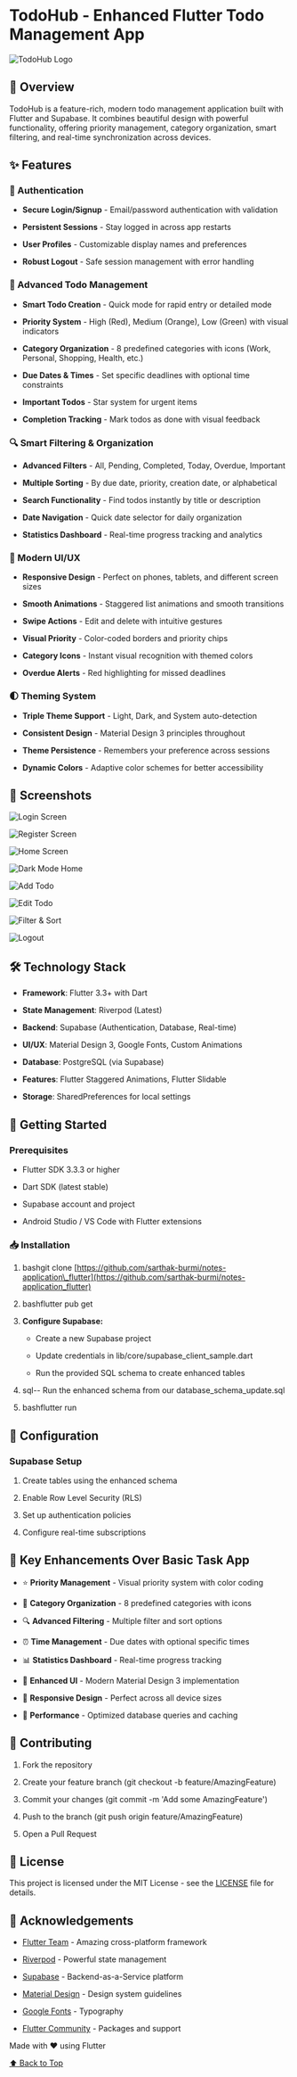 TodoHub - Enhanced Flutter Todo Management App
==============================================

![TodoHub Logo](android/app/src/main/res/mipmap-xxxhdpi/ic_launcher.png)

🚀 Overview
-----------

TodoHub is a feature-rich, modern todo management application built with Flutter and Supabase. It combines beautiful design with powerful functionality, offering priority management, category organization, smart filtering, and real-time synchronization across devices.

✨ Features
----------

### 🔐 Authentication

*   **Secure Login/Signup** - Email/password authentication with validation
    
*   **Persistent Sessions** - Stay logged in across app restarts
    
*   **User Profiles** - Customizable display names and preferences
    
*   **Robust Logout** - Safe session management with error handling
    

### 📝 Advanced Todo Management

*   **Smart Todo Creation** - Quick mode for rapid entry or detailed mode
    
*   **Priority System** - High (Red), Medium (Orange), Low (Green) with visual indicators
    
*   **Category Organization** - 8 predefined categories with icons (Work, Personal, Shopping, Health, etc.)
    
*   **Due Dates & Times** - Set specific deadlines with optional time constraints
    
*   **Important Todos** - Star system for urgent items
    
*   **Completion Tracking** - Mark todos as done with visual feedback
    

### 🔍 Smart Filtering & Organization

*   **Advanced Filters** - All, Pending, Completed, Today, Overdue, Important
    
*   **Multiple Sorting** - By due date, priority, creation date, or alphabetical
    
*   **Search Functionality** - Find todos instantly by title or description
    
*   **Date Navigation** - Quick date selector for daily organization
    
*   **Statistics Dashboard** - Real-time progress tracking and analytics
    

### 🎨 Modern UI/UX

*   **Responsive Design** - Perfect on phones, tablets, and different screen sizes
    
*   **Smooth Animations** - Staggered list animations and smooth transitions
    
*   **Swipe Actions** - Edit and delete with intuitive gestures
    
*   **Visual Priority** - Color-coded borders and priority chips
    
*   **Category Icons** - Instant visual recognition with themed colors
    
*   **Overdue Alerts** - Red highlighting for missed deadlines
    

### 🌓 Theming System

*   **Triple Theme Support** - Light, Dark, and System auto-detection
    
*   **Consistent Design** - Material Design 3 principles throughout
    
*   **Theme Persistence** - Remembers your preference across sessions
    
*   **Dynamic Colors** - Adaptive color schemes for better accessibility
    

📱 Screenshots
--------------

![Login Screen](screenshots/login.png)

![Register Screen](screenshots/register.png)

![Home Screen](screenshots/home.png)

![Dark Mode Home](screenshots/home_screen_dark.png)

![Add Todo](screenshots/add-todo.png)

![Edit Todo](screenshots/edit_todo.png)

![Filter & Sort](screenshots/filter_sort.png)

![Logout](screenshots/logout.png)

🛠️ Technology Stack
--------------------

*   **Framework**: Flutter 3.3+ with Dart
    
*   **State Management**: Riverpod (Latest)
    
*   **Backend**: Supabase (Authentication, Database, Real-time)
    
*   **UI/UX**: Material Design 3, Google Fonts, Custom Animations
    
*   **Database**: PostgreSQL (via Supabase)
    
*   **Features**: Flutter Staggered Animations, Flutter Slidable
    
*   **Storage**: SharedPreferences for local settings
    

🚀 Getting Started
------------------

### Prerequisites

*   Flutter SDK 3.3.3 or higher
    
*   Dart SDK (latest stable)
    
*   Supabase account and project
    
*   Android Studio / VS Code with Flutter extensions
    

### 📥 Installation

1.  bashgit clone [https://github.com/sarthak-burmi/notes-application\_flutter](https://github.com/sarthak-burmi/notes-application_flutter)
    
2.  bashflutter pub get
    
3.  **Configure Supabase:**
    
    *   Create a new Supabase project
        
    *   Update credentials in lib/core/supabase\_client\_sample.dart
        
    *   Run the provided SQL schema to create enhanced tables
        
4.  sql-- Run the enhanced schema from our database\_schema\_update.sql
    
5.  bashflutter run
    

🔧 Configuration
----------------

### Supabase Setup

1.  Create tables using the enhanced schema
    
2.  Enable Row Level Security (RLS)
    
3.  Set up authentication policies
    
4.  Configure real-time subscriptions
    

🎯 Key Enhancements Over Basic Task App
---------------------------------------

*   ⭐ **Priority Management** - Visual priority system with color coding
    
*   📁 **Category Organization** - 8 predefined categories with icons
    
*   🔍 **Advanced Filtering** - Multiple filter and sort options
    
*   ⏰ **Time Management** - Due dates with optional specific times
    
*   📊 **Statistics Dashboard** - Real-time progress tracking
    
*   🎨 **Enhanced UI** - Modern Material Design 3 implementation
    
*   📱 **Responsive Design** - Perfect across all device sizes
    
*   🚀 **Performance** - Optimized database queries and caching
    

🤝 Contributing
---------------

1.  Fork the repository
    
2.  Create your feature branch (git checkout -b feature/AmazingFeature)
    
3.  Commit your changes (git commit -m 'Add some AmazingFeature')
    
4.  Push to the branch (git push origin feature/AmazingFeature)
    
5.  Open a Pull Request
    

📄 License
----------

This project is licensed under the MIT License - see the [LICENSE](LICENSE) file for details.

🙏 Acknowledgements
-------------------

*   [Flutter Team](https://flutter.dev/) - Amazing cross-platform framework
    
*   [Riverpod](https://riverpod.dev/) - Powerful state management
    
*   [Supabase](https://supabase.io/) - Backend-as-a-Service platform
    
*   [Material Design](https://material.io/) - Design system guidelines
    
*   [Google Fonts](https://fonts.google.com/) - Typography
    
*   [Flutter Community](https://flutter.dev/community) - Packages and support
    

Made with ❤️ using Flutter

[⬆️ Back to Top](#todohub---enhanced-flutter-todo-management-app)